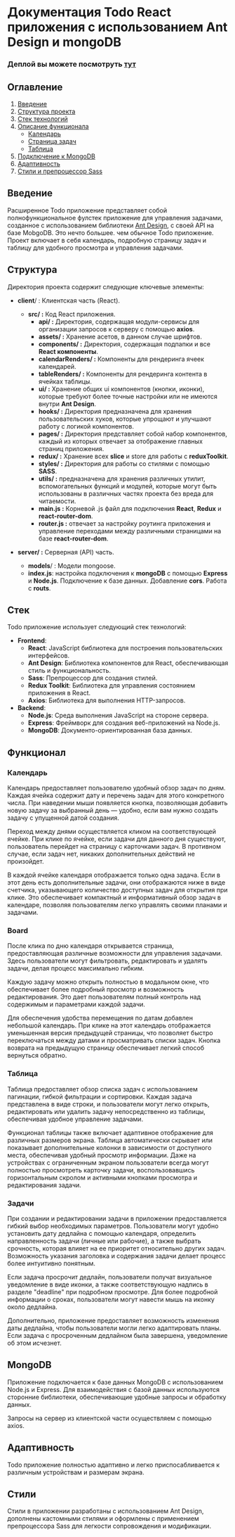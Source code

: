 
# Документация Todo React приложения с использованием Ant Design и mongoDB

### Деплой вы можете посмотруть [тут](https://test-senama-soft-jdays2.vercel.app/)

## Оглавление

1. [Введение](#Введение)
2. [Структура проекта](#Структура)
3. [Стек технологий](#Стек-технологий) 
4. [Описание функционала](#Функционал)
	- [Календарь](#Календарь)
	- [Страница задач](#Board)
	- [Таблица](#Таблица) 
1. [Подключение к MongoDB](#MongoDB)
2. [Адаптивность](#Адаптивность) 
3. [Стили и препроцессор Sass](#Стили)

## Введение

Расширенное Todo приложение представляет собой полнофункциональное фулстек приложение для управления задачами, созданное с использованием библиотеки [Ant Design](https://ant.design/), с своей API на базе MobgoDB.  Это нечто большее. чем обычное Todo приложение. Проект включает в себя календарь, подробную страницу задач и таблицу для удобного просмотра и управления задачами. 

## Структура

Директория проекта содержит следующие ключевые элементы:

- **client**/ : Клиентская часть (React).
    - **src/ :** Код React приложения.
	    - **api/ :** Директория, содержащая модули-сервисы для организации запросов к серверу с помощью **axios**.
	    - **assets/ :**  Хранение асетов, в данном случае шрифтов.
	    - **components/ :** Директория, содержащая подпапки и все **React компоненты**.
		- **calendarRenders/ :** Компоненты для рендеринга ячеек календарей.
		- **tableRenders/ :** Компоненты для рендеринга контента в ячейках таблицы.
		- **ui/ :** Хранение общих ui компонентов (кнопки, иконки), которые требуют более точные настройки или не имеются внутри **Ant Design**.
	     - **hooks/ :** Директория предназначена для хранения пользовательских хуков, которые упрощают и улучшают работу с логикой компонентов.
	     - **pages/ :** Директория представляет собой набор компонентов, каждый из которых отвечает за отображение главных страниц приложения.
	     - **redux/ :** Хранение всех **slice** и store для работы с **reduxToolkit**.
	     - **styles/ :** Директория для работы со стилями с помощью **SASS**.
	     - **utils/ :** предназначена для хранения различных утилит, вспомогательных функций и модулей, которые могут быть использованы в различных частях проекта без вреда для читаемости.
	     - **main.js :** Корневой .js файл для подключения **React**, **Redux** и **react-router-dom**.
	     - **router.js :** отвечает за настройку роутинга приложения и управление переходами между различными страницами на базе **react-router-dom**.

- **server/ :** Серверная (API) часть.
    - **models**/ : Модели mongoose.
    - **index.js**: настройка подключения к **mongoDB** с помощью **Express** и **Node.js**. Подключение к базе данных. Добавление **cors**. Работа с **routs**.

## Стек

Todo приложение использует следующий стек технологий:

- **Frontend**:
	- **React**: JavaScript библиотека для построения пользовательских интерфейсов.
	- **Ant Design**: Библиотека компонентов для React, обеспечивающая стиль и функциональность.
	- **Sass**: Препроцессор для создания стилей.
	- **Redux Toolkit**: Библиотека для управления состоянием приложения в React.
	- **Axios**: Библиотека для выполнения HTTP-запросов.
- **Backend**: 
    - **Node.js**: Среда выполнения JavaScript на стороне сервера.
    - **Express**: Фреймворк для создания веб-приложений на Node.js.
    - **MongoDB**: Документо-ориентированная база данных.

## Функционал

### Календарь

Календарь предоставляет пользователю удобный обзор задач по дням. Каждая ячейка содержит дату и перечень задач для этого конкретного числа. При наведении мыши появляется кнопка, позволяющая добавить новую задачу за выбранный день — удобно, если вам нужно создать задачу с упущенной датой создания.

Переход между днями осуществляется кликом на соответствующей ячейке. При клике по ячейке, если задачи для данного дня существуют, пользователь перейдет на страницу с карточками задач. В противном случае, если задач нет, никаких дополнительных действий не произойдет.

В каждой ячейке календаря отображается только одна задача. Если в этот день есть дополнительные задачи, они отображаются ниже в виде счетчика, указывающего количество доступных задач для открытия при клике. Это обеспечивает компактный и информативный обзор задач в календаре, позволяя пользователям легко управлять своими планами и задачами.

### Board

После клика по дню календаря открывается страница, предоставляющая различные возможности для управления задачами. Здесь пользователи могут фильтровать, редактировать и удалять задачи, делая процесс максимально гибким.

Каждую задачу можно открыть полностью в модальном окне, что обеспечивает более подробный просмотр и возможность редактирования. Это дает пользователям полный контроль над содержимым и параметрами каждой задачи.

Для обеспечения удобства перемещения по датам добавлен небольшой календарь. При клике на этот календарь отображается уменьшенная версия предыдущей страницы, что позволяет быстро переключаться между датами и просматривать списки задач. Кнопка возврата на предыдущую страницу обеспечивает легкий способ вернуться обратно. 

### Таблица

Таблица предоставляет обзор списка задач с использованием пагинации, гибкой фильтрации и сортировки. Каждая задача представлена в виде строки, и пользователи могут легко открыть, редактировать или удалить задачу непосредственно из таблицы, обеспечивая удобное управление задачами.

Функционал таблицы также включает адаптивное отображение для различных размеров экрана. Таблица автоматически скрывает или показывает дополнительные колонки в зависимости от доступного места, обеспечивая удобный просмотр информации. Даже на устройствах с ограниченным экраном пользователи всегда могут полностью просмотреть карточку задачи, воспользовавшись горизонтальным скролом и активными кнопками просмотра и редактирования задачи. 

### Задачи

При создании и редактировании задачи в приложении предоставляется гибкий выбор необходимых параметров. Пользователи могут удобно установить дату дедлайна с помощью календаря, определить направленность задачи (личные или рабочие), а также выбрать срочность, которая влияет на ее приоритет относительно других задач. Возможность указания заголовка и содержания задачи делает процесс более интуитивно понятным.

Если задача просрочит дедлайн, пользователи получат визуальное уведомление в виде иконки, а также соответствующую надпись в разделе "deadline" при подробном просмотре. Для более подробной информации о сроках, пользователи могут навести мышь на иконку около дедлайна.

Дополнительно, приложение предоставляет возможность изменения даты дедлайна, чтобы пользователи могли легко адаптировать планы. Если задача с просроченным дедлайном была завершена, уведомление об этом исчезнет.

## MongoDB

Приложение подключается к базе данных MongoDB с использованием Node.js и Express. Для взаимодействия с базой данных используются сторонние библиотеки, обеспечивающие удобные запросы и обработку данных.

Запросы на сервер из клиентской части осуществляем с помощью axios.

## Адаптивность

Todo приложение полностью адаптивно и легко приспосабливается к различным устройствам и размерам экрана.

## Стили

Стили в приложении разработаны с использованием Ant Design, дополнены кастомными стилями и оформлены с применением препроцессора Sass для легкости сопровождения и модификации.